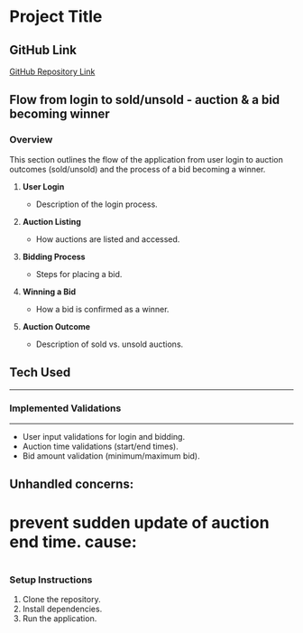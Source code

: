 # Project Title

## GitHub Link
[GitHub Repository Link](your-github-link-here)

## Flow from login to sold/unsold - auction  & a bid becoming winner
### Overview
This section outlines the flow of the application from user login to auction outcomes (sold/unsold) and the process of a bid becoming a winner.

1. **User Login**
   - Description of the login process.
   
2. **Auction Listing**
   - How auctions are listed and accessed.
   
3. **Bidding Process**
   - Steps for placing a bid.
   
4. **Winning a Bid**
   - How a bid is confirmed as a winner.
   
5. **Auction Outcome**
   - Description of sold vs. unsold auctions.



## Tech Used
------------



### Implemented Validations
---------------------------
- User input validations for login and bidding.
- Auction time validations (start/end times).
- Bid amount validation (minimum/maximum bid).




Unhandled concerns:
-------------------
# prevent sudden update of auction end time. cause:
# 

### Setup Instructions
1. Clone the repository.
2. Install dependencies.
3. Run the application.